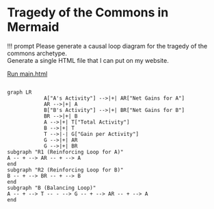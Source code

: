 # Tragedy of the Commons in Mermaid

!!! prompt
    Please generate a causal loop diagram for the tragedy of the commons archetype.  
    Generate a single HTML file that I can put on my website.

[Run main.html](main.html)

```mermaid
```

```mermaid
graph LR
            A["A's Activity"] -->|+| AR["Net Gains for A"]
            AR -->|+| A
            B["B's Activity"] -->|+| BR["Net Gains for B"]
            BR -->|+| B
            A -->|+| T["Total Activity"]
            B -->|+| T
            T -->|-| G["Gain per Activity"]
            G -->|+| AR
            G -->|+| BR
subgraph "R1 (Reinforcing Loop for A)"
A -- + --> AR -- + --> A
end
subgraph "R2 (Reinforcing Loop for B)"
B -- + --> BR -- + --> B
end
subgraph "B (Balancing Loop)"
A -- + --> T -- - --> G -- + --> AR -- + --> A
end
```